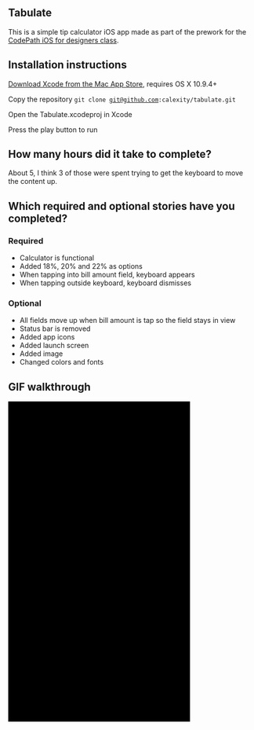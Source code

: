 ## Tabulate

This is a simple tip calculator iOS app made as part of the prework for the [CodePath iOS for designers class](https://courses.codepath.com/snippets/ios_for_designers/thanks_for_applying).

## Installation instructions

[Download Xcode from the Mac App Store](https://itunes.apple.com/us/app/xcode/id497799835?ls=1&mt=12), requires OS X 10.9.4+

Copy the repository
<code>git clone git@github.com:calexity/tabulate.git
</code>

Open the Tabulate.xcodeproj in Xcode

Press the play button to run


## How many hours did it take to complete?
About 5, I think 3 of those were spent trying to get the keyboard to move the content up.

## Which required and optional stories have you completed?

### Required
- Calculator is functional
- Added 18%, 20% and 22% as options
- When tapping into bill amount field, keyboard appears
- When tapping outside keyboard, keyboard dismisses

### Optional
- All fields move up when bill amount is tap so the field stays in view
- Status bar is removed
- Added app icons
- Added launch screen
- Added image
- Changed colors and fonts


## GIF walkthrough
![Tabulate Walkthrough](https://raw.githubusercontent.com/calexity/tabulate/master/TabulateWalkthrough.gif)
